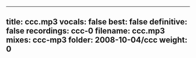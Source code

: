 
---
title: ccc.mp3
vocals: false
best: false
definitive: false
recordings: ccc-0
filename: ccc.mp3
mixes: ccc-mp3
folder: 2008-10-04/ccc
weight: 0
---
